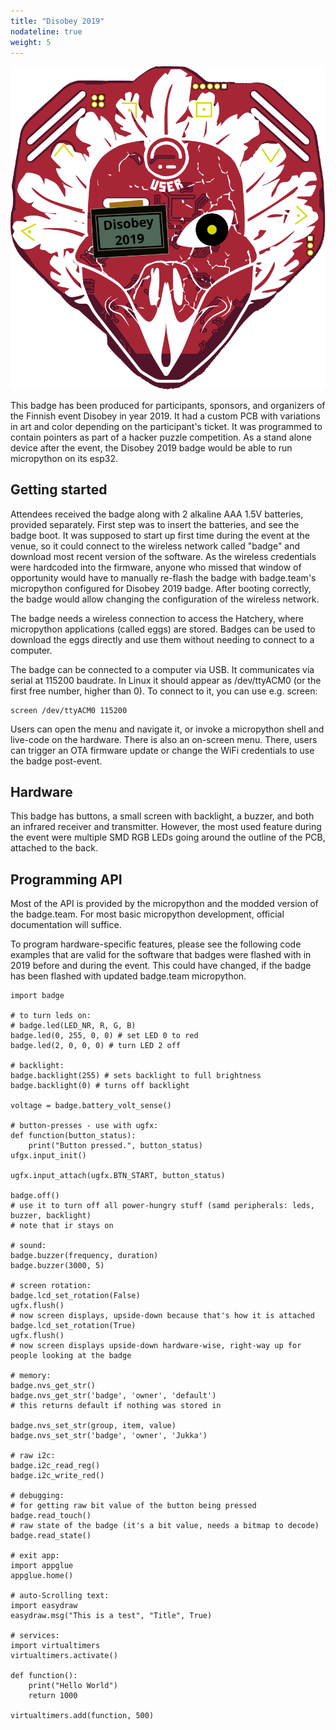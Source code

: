 ```yaml
---
title: "Disobey 2019"
nodateline: true
weight: 5
---
```


![Disobey2019](disobey2019.svg)

This badge has been produced for participants, sponsors, and organizers of the Finnish event Disobey in year 2019. It had a custom PCB with variations in art and color depending on the participant's ticket. It was programmed to contain pointers as part of a hacker puzzle competition. As a stand alone device after the event, the Disobey 2019 badge would be able to run micropython on its esp32.

## Getting started

Attendees received the badge along with 2 alkaline AAA 1.5V batteries, provided separately. First step was to insert the batteries, and see the badge boot. It was supposed to start up first time during the event at the venue, so it could connect to the wireless network called "badge" and download most recent version of the software. As the wireless credentials were hardcoded into the firmware, anyone who missed that window of opportunity would have to manually re-flash the badge with badge.team's micropython configured for Disobey 2019 badge. After booting correctly, the badge would allow changing the configuration of the wireless network.

The badge needs a wireless connection to access the Hatchery, where micropython applications (called eggs) are stored. Badges can be used to download the eggs directly and use them without needing to connect to a computer.

The badge can be connected to a computer via USB. It communicates via serial at 115200 baudrate. In Linux it should appear as /dev/ttyACM0 (or the first free number, higher than 0). To connect to it, you can use e.g. screen:

    screen /dev/ttyACM0 115200

Users can open the menu and navigate it, or invoke a micropython shell and live-code on the hardware. There is also an on-screen menu. There, users can trigger an OTA firmware update or change the WiFi credentials to use the badge post-event.

## Hardware

This badge has buttons, a small screen with backlight, a buzzer, and both an infrared receiver and transmitter. However, the most used feature during the event were multiple SMD RGB LEDs going around the outline of the PCB, attached to the back.

## Programming API

Most of the API is provided by the micropython and the modded version of the badge.team. For most basic micropython development, official documentation will suffice.

To program hardware-specific features, please see the following code examples that are valid for the software that badges were flashed with in 2019 before and during the event. This could have changed, if the badge has been flashed with updated badge.team micropython.

```
import badge

# to turn leds on:
# badge.led(LED_NR, R, G, B)
badge.led(0, 255, 0, 0) # set LED 0 to red
badge.led(2, 0, 0, 0) # turn LED 2 off

# backlight:
badge.backlight(255) # sets backlight to full brightness
badge.backlight(0) # turns off backlight

voltage = badge.battery_volt_sense()

# button-presses - use with ugfx:
def function(button_status):
    print("Button pressed.", button_status)
ufgx.input_init()

ugfx.input_attach(ugfx.BTN_START, button_status)

badge.off()
# use it to turn off all power-hungry stuff (samd peripherals: leds, buzzer, backlight)
# note that ir stays on

# sound:
badge.buzzer(frequency, duration)
badge.buzzer(3000, 5)

# screen rotation:
badge.lcd_set_rotation(False)
ugfx.flush()
# now screen displays, upside-down because that's how it is attached
badge.lcd_set_rotation(True)
ugfx.flush()
# now screen displays upside-down hardware-wise, right-way up for people looking at the badge

# memory:
badge.nvs_get_str()
badge.nvs_get_str('badge', 'owner', 'default')
# this returns default if nothing was stored in

badge.nvs_set_str(group, item, value)
badge.nvs_set_str('badge', 'owner', 'Jukka')

# raw i2c:
badge.i2c_read_reg()
badge.i2c_write_red()

# debugging:
# for getting raw bit value of the button being pressed
badge.read_touch()
# raw state of the badge (it's a bit value, needs a bitmap to decode)
badge.read_state()

# exit app:
import appglue
appglue.home()

# auto-Scrolling text:
import easydraw
easydraw.msg("This is a test", "Title", True)

# services:
import virtualtimers
virtualtimers.activate()

def function():
    print("Hello World")
    return 1000

virtualtimers.add(function, 500)
```

